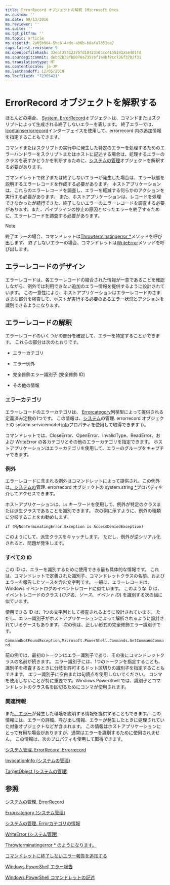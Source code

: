 ```yaml
---
title: ErrorRecord オブジェクトの解釈 |Microsoft Docs
ms.custom: ''
ms.date: 09/13/2016
ms.reviewer: ''
ms.suite: ''
ms.tgt_pltfrm: ''
ms.topic: article
ms.assetid: 2a65b964-5bc6-4ade-a66b-b6afa7351ce7
caps.latest.revision: 9
ms.openlocfilehash: 32ebf2531237bfd1042310ccc4155193a58401fd
ms.sourcegitcommit: debd2b38fb8070a7357bf1a4bf9cc736f3702f31
ms.translationtype: MT
ms.contentlocale: ja-JP
ms.lasthandoff: 12/05/2019
ms.locfileid: "72365421"
---
```

# <a name="interpreting-errorrecord-objects"></a>ErrorRecord オブジェクトを解釈する

ほとんどの場合、 [System. ErrorRecord](/dotnet/api/System.Management.Automation.ErrorRecord)オブジェクトは、コマンドまたはスクリプトによって生成される終了しないエラーを表します。 終了エラーでは、 [Icontainserrorrecord](/dotnet/api/System.Management.Automation.IContainsErrorRecord)インターフェイスを使用して、errorrecord 内の追加情報を指定することもできます。

コマンドまたはスクリプトの実行中に発生した特定のエラーを処理するためのエラーハンドラーをスクリプトまたはホストに記述する場合は、処理するエラーのクラスを表すかどうかを判断するために、[システムの管理](/dotnet/api/System.Management.Automation.ErrorRecord)オブジェクトを解釈する必要があります。

コマンドレットで終了または終了しないエラーが発生した場合は、エラー状態を説明するエラーレコードを作成する必要があります。 ホストアプリケーションは、これらのエラーレコードを調査し、エラーを軽減する何らかのアクションを実行する必要があります。 また、ホストアプリケーションは、レコードを処理できなかったが続行できた、終了しないエラーのエラーレコードを調査する必要があります。また、パイプラインの停止の原因となったエラーを終了するために、エラーレコードを調査する必要があります。

> [!NOTE]
> 終了エラーの場合、コマンドレットは[Throwterminatingerror *](/dotnet/api/System.Management.Automation.Cmdlet.ThrowTerminatingError)メソッドを呼び出します。 終了しないエラーの場合、コマンドレットは[WriteError](/dotnet/api/System.Management.Automation.Cmdlet.WriteError)メソッドを呼び出します。

## <a name="error-record-design"></a>エラーレコードのデザイン

エラーレコードは、各エラーレコードの結合された情報が一意であることを確認しながら、例外では利用できない追加のエラー情報を提供するように設計されています。 この一意性により、ホストアプリケーションはエラーレコードのさまざまな部分を検査して、ホストが実行する必要のあるエラー状況とアクションを識別できるようになります。

## <a name="interpreting-error-records"></a>エラーレコードの解釈

エラーレコードのいくつかの部分を確認して、エラーを特定することができます。 これらの部分は次のとおりです。

- エラーカテゴリ

- エラー例外

- 完全修飾エラー識別子 (完全修飾 ID)

- その他の情報

### <a name="the-error-category"></a>エラーカテゴリ

エラーレコードのエラーカテゴリは、 [Errorcategory](/dotnet/api/System.Management.Automation.ErrorCategory)列挙型によって提供される定義済み定数の1つです。 この情報は、[システム](/dotnet/api/System.Management.Automation.ErrorRecord)の管理. errorrecord オブジェクトの system.servicemodel [info](/dotnet/api/System.Management.Automation.ErrorRecord.CategoryInfo)プロパティを使用して取得できます ()。

コマンドレットでは、CloseError、OpenError、InvalidType、ReadError、および WriteError の各カテゴリとその他のエラーカテゴリを指定できます。 ホストアプリケーションはエラーカテゴリを使用して、エラーのグループをキャプチャできます。

### <a name="the-exception"></a>例外

エラーレコードに含まれる例外はコマンドレットによって提供され、この例外は[、システムの](/dotnet/api/System.Management.Automation.ErrorRecord)管理. errorrecord オブジェクトの system.string [*](/dotnet/api/System.Management.Automation.ErrorRecord.Exception)プロパティを介してアクセスできます。

ホストアプリケーションは、`is` キーワードを使用して、例外が特定のクラスまたは派生クラスであることを識別できます。 次の例に示すように、例外の種類に分岐することをお勧めします。

`if (MyNonTerminatingError.Exception is AccessDeniedException)`

このようにして、派生クラスをキャッチします。 ただし、例外が逆シリアル化されると、問題が発生します。

### <a name="the-fqid"></a>すべての ID

この ID は、エラーを識別するために使用できる最も具体的な情報です。 これは、コマンドレットで定義された識別子、コマンドレットクラスの名前、およびエラーを報告したソースを含む文字列です。 一般に、エラーレコードは、Windows イベントログのイベントレコードに似ています。 このような ID は、イベントレコードのクラス (*ログ名*、*ソース*、*イベント ID*) を識別する次の組に似ています。

使用できる ID は、1つの文字列として検査されるように設計されています。 ただし、エラー識別子がホストアプリケーションによって解析されるように設計されているケースもあります。 次の例は、正しい形式の完全修飾エラー識別子です。

`CommandNotFoundException,Microsoft.PowerShell.Commands.GetCommandCommand.`

前の例では、最初のトークンはエラー識別子であり、その後にコマンドレットクラスの名前が続きます。 エラー識別子には、1つのトークンを指定することも、識別子を検査するときに分岐を許可するドット区切りの識別子を指定することもできます。 エラー識別子に空白または句読点を使用しないでください。 コンマを使用しないことが特に重要です。Windows PowerShell では、識別子とコマンドレットのクラス名を区切るためにコンマが使用されます。

### <a name="other-information"></a>関連情報

また[、エラー](/dotnet/api/System.Management.Automation.ErrorRecord)が発生した環境を説明する情報を提供することもできます。 この情報には、エラーの詳細、呼び出し情報、エラーが発生したときに処理されていた対象オブジェクトなどが含まれます。 この情報はホストアプリケーションにとって有用な場合がありますが、通常はエラーを識別するために使用されません。 この情報は、次のプロパティを使用して取得できます。

[システム管理. ErrorRecord. Errorrecord](/dotnet/api/System.Management.Automation.ErrorRecord.ErrorDetails)

[InvocationInfo (システムの管理)](/dotnet/api/System.Management.Automation.ErrorRecord.InvocationInfo)

[TargetObject (システムの管理)](/dotnet/api/System.Management.Automation.ErrorRecord.TargetObject)

## <a name="see-also"></a>参照

[システムの管理. ErrorRecord](/dotnet/api/System.Management.Automation.ErrorRecord)

[Errorcategory (システム管理)](/dotnet/api/System.Management.Automation.ErrorCategory)

[システムの管理. Errorカテゴリの情報](/dotnet/api/System.Management.Automation.ErrorCategoryInfo)

[WriteError (システム管理)](/dotnet/api/System.Management.Automation.Cmdlet.WriteError)

[Throwterminatingerror * のようになります。](/dotnet/api/System.Management.Automation.Cmdlet.ThrowTerminatingError)

[コマンドレットに終了しないエラー報告を追加する](./adding-non-terminating-error-reporting-to-your-cmdlet.md)

[Windows PowerShell エラー報告](./error-reporting-concepts.md)

[Windows PowerShell コマンドレットの記述](./writing-a-windows-powershell-cmdlet.md)
